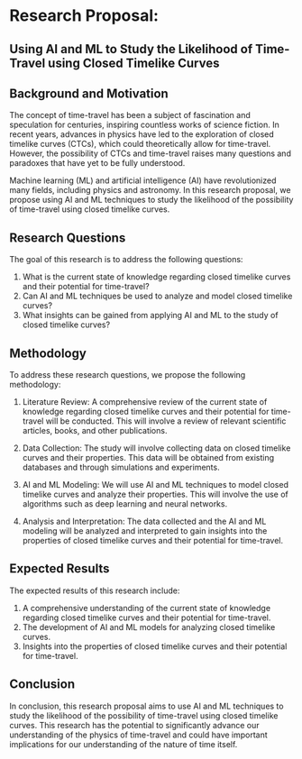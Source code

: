 # Research Proposal: 
## Using AI and ML to Study the Likelihood of Time-Travel using Closed Timelike Curves

## Background and Motivation

The concept of time-travel has been a subject of fascination and speculation for centuries, inspiring countless works of science fiction. In recent years, advances in physics have led to the exploration of closed timelike curves (CTCs), which could theoretically allow for time-travel. However, the possibility of CTCs and time-travel raises many questions and paradoxes that have yet to be fully understood.

Machine learning (ML) and artificial intelligence (AI) have revolutionized many fields, including physics and astronomy. In this research proposal, we propose using AI and ML techniques to study the likelihood of the possibility of time-travel using closed timelike curves.

## Research Questions

The goal of this research is to address the following questions:

1. What is the current state of knowledge regarding closed timelike curves and their potential for time-travel?
2. Can AI and ML techniques be used to analyze and model closed timelike curves?
3. What insights can be gained from applying AI and ML to the study of closed timelike curves?

## Methodology

To address these research questions, we propose the following methodology:

1. Literature Review: A comprehensive review of the current state of knowledge regarding closed timelike curves and their potential for time-travel will be conducted. This will involve a review of relevant scientific articles, books, and other publications.

2. Data Collection: The study will involve collecting data on closed timelike curves and their properties. This data will be obtained from existing databases and through simulations and experiments.

3. AI and ML Modeling: We will use AI and ML techniques to model closed timelike curves and analyze their properties. This will involve the use of algorithms such as deep learning and neural networks.

4. Analysis and Interpretation: The data collected and the AI and ML modeling will be analyzed and interpreted to gain insights into the properties of closed timelike curves and their potential for time-travel.

## Expected Results

The expected results of this research include:

1. A comprehensive understanding of the current state of knowledge regarding closed timelike curves and their potential for time-travel.
2. The development of AI and ML models for analyzing closed timelike curves.
3. Insights into the properties of closed timelike curves and their potential for time-travel.

## Conclusion

In conclusion, this research proposal aims to use AI and ML techniques to study the likelihood of the possibility of time-travel using closed timelike curves. This research has the potential to significantly advance our understanding of the physics of time-travel and could have important implications for our understanding of the nature of time itself.
